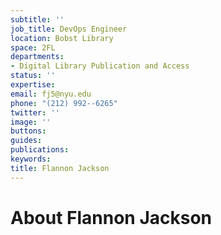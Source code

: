 ```yaml
---
subtitle: ''
job_title: DevOps Engineer
location: Bobst Library
space: 2FL
departments:
- Digital Library Publication and Access
status: ''
expertise: 
email: fj5@nyu.edu
phone: "(212) 992--6265"
twitter: ''
image: ''
buttons: 
guides: 
publications: 
keywords: 
title: Flannon Jackson
---
```


# About Flannon Jackson